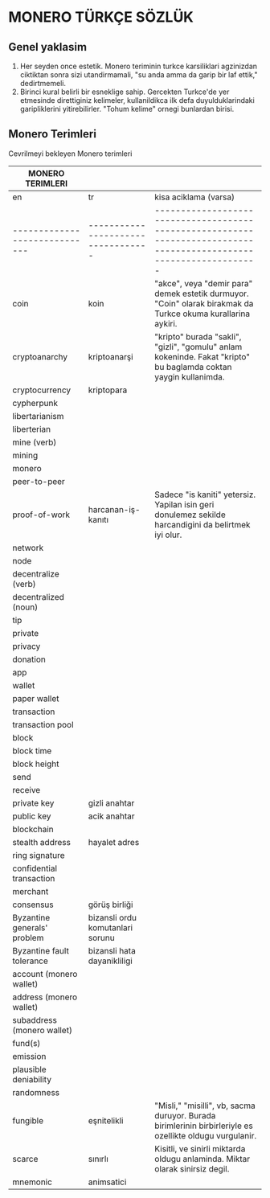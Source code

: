 # MONERO TÜRKÇE SÖZLÜK

## Genel yaklasim

1. Her seyden once estetik.  Monero teriminin turkce karsiliklari
   agzinizdan ciktiktan sonra sizi utandirmamali, "su anda amma da
   garip bir laf ettik," dedirtmemeli.
2. Birinci kural belirli bir esneklige sahip.  Gercekten Turkce'de yer
   etmesinde direttiginiz kelimeler, kullanildikca ilk defa
   duyulduklarindaki garipliklerini yitirebilirler.  "Tohum kelime"
   ornegi bunlardan birisi.

## Monero Terimleri

Cevrilmeyi bekleyen Monero terimleri

| MONERO TERIMLERI            |                                  |                                                                                                                   |
|-----------------------------|----------------------------------|-------------------------------------------------------------------------------------------------------------------|
| en                          | tr                               | kisa aciklama (varsa)                                                                                             |
|-----------------------------|----------------------------------|-------------------------------------------------------------------------------------------------------------------|
| coin                        | koin                             | "akce", veya "demir para" demek estetik durmuyor.  "Coin" olarak birakmak da Turkce okuma kurallarina aykiri.     |
| cryptoanarchy               | kriptoanarşi                     | "kripto" burada "sakli", "gizli", "gomulu" anlam kokeninde.  Fakat "kripto" bu baglamda coktan yaygin kullanimda. |
| cryptocurrency              | kriptopara                       |                                                                                                                   |
| cypherpunk                  |                                  |                                                                                                                   |
| libertarianism              |                                  |                                                                                                                   |
| liberterian                 |                                  |                                                                                                                   |
| mine (verb)                 |                                  |                                                                                                                   |
| mining                      |                                  |                                                                                                                   |
| monero                      |                                  |                                                                                                                   |
| peer-to-peer                |                                  |                                                                                                                   |
| proof-of-work               | harcanan-iş-kanıtı               | Sadece "is kaniti" yetersiz.  Yapilan isin geri donulemez sekilde harcandigini da belirtmek iyi olur.             |
| network                     |                                  |                                                                                                                   |
| node                        |                                  |                                                                                                                   |
| decentralize (verb)         |                                  |                                                                                                                   |
| decentralized (noun)        |                                  |                                                                                                                   |
| tip                         |                                  |                                                                                                                   |
| private                     |                                  |                                                                                                                   |
| privacy                     |                                  |                                                                                                                   |
| donation                    |                                  |                                                                                                                   |
| app                         |                                  |                                                                                                                   |
| wallet                      |                                  |                                                                                                                   |
| paper wallet                |                                  |                                                                                                                   |
| transaction                 |                                  |                                                                                                                   |
| transaction pool            |                                  |                                                                                                                   |
| block                       |                                  |                                                                                                                   |
| block time                  |                                  |                                                                                                                   |
| block height                |                                  |                                                                                                                   |
| send                        |                                  |                                                                                                                   |
| receive                     |                                  |                                                                                                                   |
| private key                 | gizli anahtar                    |                                                                                                                   |
| public key                  | acik anahtar                     |                                                                                                                   |
| blockchain                  |                                  |                                                                                                                   |
| stealth address             | hayalet adres                    |                                                                                                                   |
| ring signature              |                                  |                                                                                                                   |
| confidential transaction    |                                  |                                                                                                                   |
| merchant                    |                                  |                                                                                                                   |
| consensus                   | görüş birliği                    |                                                                                                                   |
| Byzantine generals' problem | bizansli ordu komutanlari sorunu |                                                                                                                   |
| Byzantine fault tolerance   | bizansli hata dayanikliligi      |                                                                                                                   |
| account (monero wallet)     |                                  |                                                                                                                   |
| address (monero wallet)     |                                  |                                                                                                                   |
| subaddress (monero wallet)  |                                  |                                                                                                                   |
| fund(s)                     |                                  |                                                                                                                   |
| emission                    |                                  |                                                                                                                   |
| plausible deniability       |                                  |                                                                                                                   |
| randomness                  |                                  |                                                                                                                   |
| fungible                    | eşnitelikli                      | "Misli," "misilli", vb, sacma duruyor.  Burada birimlerinin birbirleriyle es ozellikte oldugu vurgulanir.         |
| scarce                      | sınırlı                          | Kisitli, ve sinirli miktarda oldugu anlaminda.  Miktar olarak sinirsiz degil.                                     |
| mnemonic                    | animsatici                       |                                                                                                                   |

